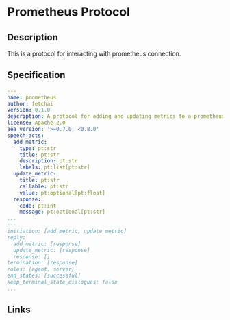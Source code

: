 # Prometheus Protocol

## Description

This is a protocol for interacting with prometheus connection.

## Specification

```yaml
---
name: prometheus
author: fetchai
version: 0.1.0
description: A protocol for adding and updating metrics to a prometheus server.
license: Apache-2.0
aea_version: '>=0.7.0, <0.8.0'
speech_acts:
  add_metric:
    type: pt:str
    title: pt:str
    description: pt:str
    labels: pt:list[pt:str]
  update_metric:
    title: pt:str
    callable: pt:str
    value: pt:optional[pt:float]
  response:
    code: pt:int
    message: pt:optional[pt:str]
...
---
initiation: [add_metric, update_metric]
reply:
  add_metric: [response]
  update_metric: [response]
  response: []
termination: [response]
roles: {agent, server}
end_states: [successful]
keep_terminal_state_dialogues: false
...
```

## Links
